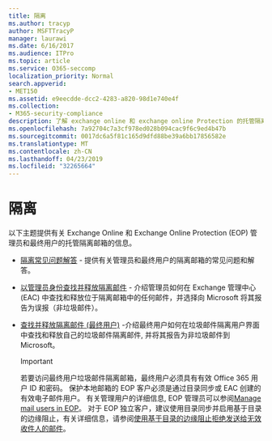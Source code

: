 ```yaml
---
title: 隔离
ms.author: tracyp
author: MSFTTracyP
manager: laurawi
ms.date: 6/16/2017
ms.audience: ITPro
ms.topic: article
ms.service: O365-seccomp
localization_priority: Normal
search.appverid:
- MET150
ms.assetid: e9eecdde-dcc2-4283-a820-98d1e740e4f
ms.collection:
- M365-security-compliance
description: 了解 exchange online 和 exchange online Protection 的托管隔离。
ms.openlocfilehash: 7a92704c7a3cf978ed028b094cac9f6c9ed4b47b
ms.sourcegitcommit: 0017dc6a5f81c165d9dfd88be39a6bb17856582e
ms.translationtype: MT
ms.contentlocale: zh-CN
ms.lasthandoff: 04/23/2019
ms.locfileid: "32265664"
---
```

# <a name="quarantine"></a>隔离

以下主题提供有关 Exchange Online 和 Exchange Online Protection (EOP) 管理员和最终用户的托管隔离邮箱的信息。
  
- [隔离常见问题解答](quarantine-faq.md) - 提供有关管理员和最终用户的隔离邮箱的常见问题和解答。 
    
- [以管理员身份查找并释放隔离邮件](find-and-release-quarantined-messages-as-an-administrator.md) - 介绍管理员如何在 Exchange 管理中心 (EAC) 中查找和释放位于隔离邮箱中的任何邮件，并选择向 Microsoft 将其报告为误报（非垃圾邮件）。 
    
- [查找并释放隔离邮件 (最终用户)](http://technet.microsoft.com/library/e439b560-827a-4807-abd3-6b861c1ff786.aspx) -介绍最终用户如何在垃圾邮件隔离用户界面中查找和释放自己的垃圾邮件隔离邮件, 并将其报告为非垃圾邮件到 Microsoft。 
    
    > [!IMPORTANT]
    > 若要访问最终用户垃圾邮件隔离邮箱，最终用户必须具有有效 Office 365 用户 ID 和密码。 保护本地邮箱的 EOP 客户必须是通过目录同步或 EAC 创建的有效电子邮件用户。 有关管理用户的详细信息, EOP 管理员可以参阅[Manage mail users in EOP](eop/manage-mail-users-in-eop.md)。 对于 EOP 独立客户，建议使用目录同步并启用基于目录的边缘阻止，有关详细信息，请参阅[使用基于目录的边缘阻止拒绝发送给无效收件人的邮件](http://technet.microsoft.com/library/ca7b7416-92ed-40ad-abdb-695be46ea2e4.aspx)。 
  
    

